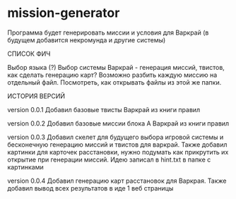 # mission-generator
Программа будет генерировать миссии и условия для Варкрай (в будущем добавится некромунда и другие системы)


СПИСОК ФИЧ

Выбор языка (?)
Выбор системы
Варкрай - генерация миссий, твистов, как сделать генерацию карт?
Возможно разбить каждую миссию на отдельный файл. Посмотреть, как открывать файлы из этой же папки. 


ИСТОРИЯ ВЕРСИЙ

version 0.0.1 
Добавил базовые твисты Варкрай из книги правил

version 0.0.2
Добавил базовые миссии блока А Варкрай из книги правил

version 0.0.3
Добавил скелет для будущего выбора игровой системы и бесконечную генерацию миссий и твистов для варкрай. Также добавил картинки для карточек расстановки, нужно подумать как прикрутить их открытие при генерации миссий. 
Идею записал в hint.txt в папке с картинками 

version 0.0.4
Добавил генерацию карт расстановок для Варкрая. Также добавил вывод всех результатов в иде 1 веб страницы 
